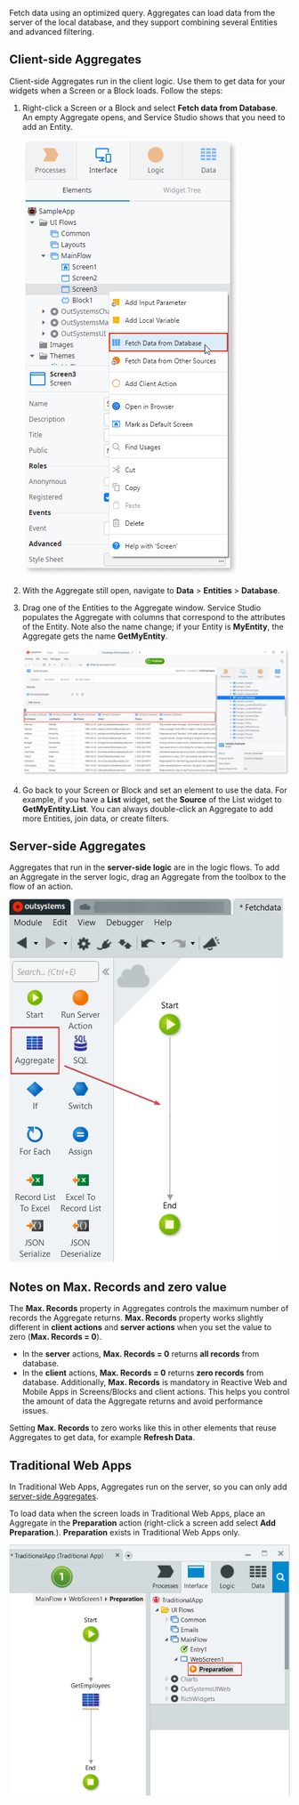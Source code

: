 Fetch data using an optimized query. Aggregates can load data from the server of the local database, and they support combining several Entities and advanced filtering.

## Client-side Aggregates

Client-side Aggregates run in the client logic. Use them to get data for your widgets when a Screen or a Block loads. Follow the steps: 

1. Right-click a Screen or a Block and select **Fetch data from Database**. An empty Aggregate opens, and Service Studio shows that you need to add an Entity.

    ![Crate new Aggregate](images/aggregate-create-ss.png?width=350)

1. With the Aggregate still open, navigate to **Data** > **Entities** > **Database**.

1. Drag one of the Entities to the Aggregate window. Service Studio populates the Aggregate with columns that correspond to the attributes of the Entity. Note also the name change; if your Entity is **MyEntity**, the Aggregate gets the name **GetMyEntity**.

    ![Columns from database in Aggregate](images/database-columns-aggregate-ss.png?width=800)

1. Go back to your Screen or Block and set an element to use the data. For example, if you have a **List** widget, set the **Source** of the List widget to **GetMyEntity.List**. You can always double-click an Aggregate to add more Entities, join data, or create filters.

## Server-side Aggregates

Aggregates that run in the **server-side logic** are in the logic flows. To add an Aggregate in the server logic, drag an Aggregate from the toolbox to the flow of an action. 

![Server-side aggregates](images/aggregate-server-side-ss.png?width=450)

## Notes on Max. Records and zero value

The **Max. Records** property in Aggregates controls the maximum number of records the Aggregate returns. **Max. Records** property works slightly different in **client actions** and **server actions** when you set the value to zero (**Max. Records = 0**).

* In the **server** actions, **Max. Records = 0** returns **all records** from database.
* In the **client** actions, **Max. Records = 0** returns **zero records** from database. Additionally, **Max. Records** is mandatory in Reactive Web and Mobile Apps in Screens/Blocks and client actions. This helps you control the amount of data the Aggregate returns and avoid performance issues.

Setting **Max. Records** to zero works like this in other elements that reuse Aggregates to get data, for example **Refresh Data**.

## Traditional Web Apps

In Traditional Web Apps, Aggregates run on the server, so you can only add [server-side Aggregates](#server-side-aggregates).

To load data when the screen loads in Traditional Web Apps, place an Aggregate in the **Preparation** action (right-click a screen add select **Add Preparation**.). **Preparation** exists in Traditional Web Apps only.

![Preparation in Traditional Web App](images/aggregate-preparation-ss.png?width=550)